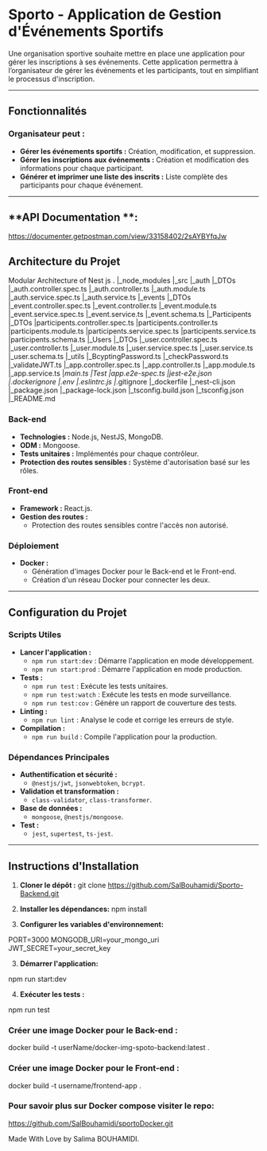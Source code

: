 # Sporto - Application de Gestion d'Événements Sportifs

Une organisation sportive souhaite mettre en place une application pour gérer les inscriptions à ses événements. Cette application permettra à l’organisateur de gérer les événements et les participants, tout en simplifiant le processus d'inscription.

---

## **Fonctionnalités**

### **Organisateur peut :**
- **Gérer les événements sportifs :** Création, modification, et suppression.
- **Gérer les inscriptions aux événements :** Création et modification des informations pour chaque participant.
- **Générer et imprimer une liste des inscrits :** Liste complète des participants pour chaque événement.

---
## **API Documentation **:
https://documenter.getpostman.com/view/33158402/2sAYBYfqJw

## **Architecture du Projet**
Modular Architecture of Nest js .
|_node_modules
|_src
  |_auth
    |_DTOs
    |_auth.controller.spec.ts
    |_auth.controller.ts
    |_auth.module.ts
    |_auth.service.spec.ts
    |_auth.service.ts
  |_events
    |_DTOs
    |_event.controller.spec.ts
    |_event.controller.ts
    |_event.module.ts
    |_event.service.spec.ts
    |_event.service.ts
    |_event.schema.ts
  |_Participents
    |_DTOs
    |participents.controller.spec.ts
    |participents.controller.ts
    |participents.module.ts
    |participents.service.spec.ts
    |participents.service.ts
    |participents.schema.ts
  |_Users
    |_DTOs
    |_user.controller.spec.ts
    |_user.controller.ts
    |_user.module.ts
    |_user.service.spec.ts
    |_user.service.ts
    |_user.schema.ts
  |_utils
    |_BcyptingPassword.ts
    |_checkPassword.ts
    |_validateJWT.ts
  |_app.controller.spec.ts
  |_app.controller.ts
  |_app.module.ts
  |_app.service.ts
  |_main.ts
  |_Test
    |_app.e2e-spec.ts
    |_jest-e2e.json
  |_.dockerignore
  |_.env
  |_.eslintrc.js
  |_.gitignore
  |_dockerfile
  |_nest-cli.json
  |_package.json
  |_package-lock.json
  |_tsconfig.build.json
  |_tsconfig.json
  |_README.md

### **Back-end**
- **Technologies :** Node.js, NestJS, MongoDB.
- **ODM :** Mongoose.
- **Tests unitaires :** Implémentés pour chaque contrôleur.
- **Protection des routes sensibles :** Système d'autorisation basé sur les rôles.

### **Front-end**
- **Framework :** React.js.
- **Gestion des routes :** 
  - Protection des routes sensibles contre l'accès non autorisé.

### **Déploiement**
- **Docker :** 
  - Génération d'images Docker pour le Back-end et le Front-end.
  - Création d'un réseau Docker pour connecter les deux.
  
---

## **Configuration du Projet**

### **Scripts Utiles**
- **Lancer l'application :**
  - `npm run start:dev` : Démarre l'application en mode développement.
  - `npm run start:prod` : Démarre l'application en mode production.
- **Tests :**
  - `npm run test` : Exécute les tests unitaires.
  - `npm run test:watch` : Exécute les tests en mode surveillance.
  - `npm run test:cov` : Génére un rapport de couverture des tests.
- **Linting :**
  - `npm run lint` : Analyse le code et corrige les erreurs de style.
- **Compilation :**
  - `npm run build` : Compile l'application pour la production.

### **Dépendances Principales**
- **Authentification et sécurité :**
  - `@nestjs/jwt`, `jsonwebtoken`, `bcrypt`.
- **Validation et transformation :**
  - `class-validator`, `class-transformer`.
- **Base de données :**
  - `mongoose`, `@nestjs/mongoose`.
- **Test :**
  - `jest`, `supertest`, `ts-jest`.

---

## **Instructions d'Installation**

1. **Cloner le dépôt :**
   git clone https://github.com/SalBouhamidi/Sporto-Backend.git


2. **Installer les dépendances:**
npm install

3. **Configurer les variables d'environnement:**

PORT=3000
MONGODB_URI=your_mongo_uri
JWT_SECRET=your_secret_key

3. **Démarrer l'application:**

npm run start:dev

4. **Exécuter les tests :**

npm run test

### Créer une image Docker pour le Back-end :
docker build -t userName/docker-img-spoto-backend:latest .
### Créer une image Docker pour le Front-end :
docker build -t username/frontend-app .
### Pour savoir plus sur Docker compose visiter le repo:
https://github.com/SalBouhamidi/sportoDocker.git

Made With Love by Salima BOUHAMIDI.










